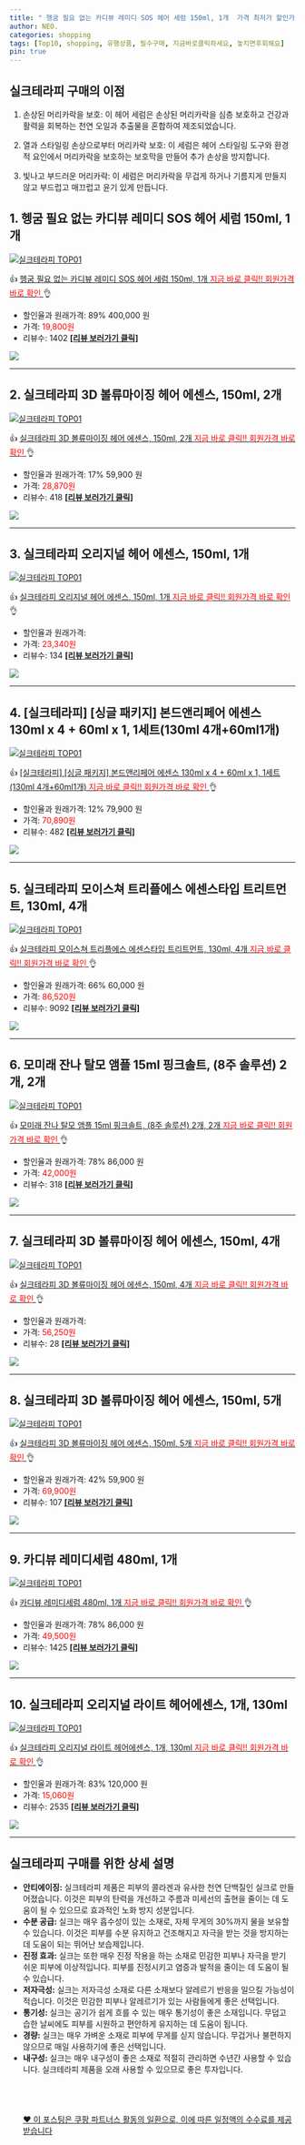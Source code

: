 ```yaml
---
title: " 헹굼 필요 없는 카디뷰 레미디 SOS 헤어 세럼 150ml, 1개  가격 최저가 할인가 실크테라피 최저가 추천 제품 비교"
author: NEO.
categories: shopping
tags: [Top10, shopping, 유행상품, 필수구매, 지금바로클릭하세요, 놓치면후회해요]
pin: true
---
```

## 실크테라피 구매의 이점
1. 손상된 머리카락을 보호: 이 헤어 세럼은 손상된 머리카락을 심층 보호하고 건강과 활력을 회복하는 천연 오일과 추출물을 혼합하여 제조되었습니다.


2. 열과 스타일링 손상으로부터 머리카락 보호: 이 세럼은 헤어 스타일링 도구와 환경적 요인에서 머리카락을 보호하는 보호막을 만들어 추가 손상을 방지합니다.


3. 빛나고 부드러운 머리카락: 이 세럼은 머리카락을 무겁게 하거나 기름지게 만들지 않고 부드럽고 매끄럽고 윤기 있게 만듭니다.

   

## 1.  헹굼 필요 없는 카디뷰 레미디 SOS 헤어 세럼 150ml, 1개 

[![실크테라피 TOP01](https://thumbnail6.coupangcdn.com/thumbnails/remote/490x490ex/image/vendor_inventory/74a4/60ae17c6670dbe08fce41329bdbcb03f5607eff9f8c5d5b61c569355fe13.jpg)](https://link.coupang.com/re/AFFSDP?lptag=AF3617701&subid=GithubCoopas&pageKey=7605312057&traceid=V0-153&itemId=20128804822&vendorItemId=87222942598)


👍 [ 헹굼 필요 없는 카디뷰 레미디 SOS 헤어 세럼 150ml, 1개  <font color=red> 지금 바로 클릭!! 회원가격 바로 확인 </font> ](https://link.coupang.com/re/AFFSDP?lptag=AF3617701&subid=GithubCoopas&pageKey=7605312057&traceid=V0-153&itemId=20128804822&vendorItemId=87222942598) 👌 


- 할인율과 원래가격: 89%  400,000   원
- 가격: <span style='color:red'>19,800원</span>
- 리뷰수: 1402  [**[리뷰 보러가기 클릭]**](https://link.coupang.com/re/AFFSDP?lptag=AF3617701&subid=GithubCoopas&pageKey=7605312057&traceid=V0-153&itemId=20128804822&vendorItemId=87222942598)

[![](/discount_price.png)](https://link.coupang.com/re/AFFSDP?lptag=AF3617701&subid=GithubCoopas&pageKey=7605312057&traceid=V0-153&itemId=20128804822&vendorItemId=87222942598)

---


   

## 2.  실크테라피 3D 볼류마이징 헤어 에센스, 150ml, 2개 

[![실크테라피 TOP01](https://thumbnail8.coupangcdn.com/thumbnails/remote/490x490ex/image/vendor_inventory/624f/a0a1669323a2dcc94d839b979a045a480ecba22152a55e32acee6164d156.jpg)](https://link.coupang.com/re/AFFSDP?lptag=AF3617701&subid=GithubCoopas&pageKey=6378255354&traceid=V0-153&itemId=13540016671&vendorItemId=84764326790)


👍 [ 실크테라피 3D 볼류마이징 헤어 에센스, 150ml, 2개  <font color=red> 지금 바로 클릭!! 회원가격 바로 확인 </font> ](https://link.coupang.com/re/AFFSDP?lptag=AF3617701&subid=GithubCoopas&pageKey=6378255354&traceid=V0-153&itemId=13540016671&vendorItemId=84764326790) 👌 


- 할인율과 원래가격: 17%  59,900   원
- 가격: <span style='color:red'>28,870원</span>
- 리뷰수: 418  [**[리뷰 보러가기 클릭]**](https://link.coupang.com/re/AFFSDP?lptag=AF3617701&subid=GithubCoopas&pageKey=6378255354&traceid=V0-153&itemId=13540016671&vendorItemId=84764326790)

[![](/discount_price.png)](https://link.coupang.com/re/AFFSDP?lptag=AF3617701&subid=GithubCoopas&pageKey=6378255354&traceid=V0-153&itemId=13540016671&vendorItemId=84764326790)

---


   

## 3.  실크테라피 오리지널 헤어 에센스, 150ml, 1개 

[![실크테라피 TOP01](https://thumbnail10.coupangcdn.com/thumbnails/remote/490x490ex/image/rs_quotation_api/czst7bav/d91968aba01a4e56af388dea11442544.jpg)](https://link.coupang.com/re/AFFSDP?lptag=AF3617701&subid=GithubCoopas&pageKey=48018387&traceid=V0-153&itemId=19814602025&vendorItemId=88319865377)


👍 [ 실크테라피 오리지널 헤어 에센스, 150ml, 1개  <font color=red> 지금 바로 클릭!! 회원가격 바로 확인 </font> ](https://link.coupang.com/re/AFFSDP?lptag=AF3617701&subid=GithubCoopas&pageKey=48018387&traceid=V0-153&itemId=19814602025&vendorItemId=88319865377) 👌 


- 할인율과 원래가격: 
- 가격: <span style='color:red'>23,340원</span>
- 리뷰수: 134  [**[리뷰 보러가기 클릭]**](https://link.coupang.com/re/AFFSDP?lptag=AF3617701&subid=GithubCoopas&pageKey=48018387&traceid=V0-153&itemId=19814602025&vendorItemId=88319865377)

[![](/discount_price.png)](https://link.coupang.com/re/AFFSDP?lptag=AF3617701&subid=GithubCoopas&pageKey=48018387&traceid=V0-153&itemId=19814602025&vendorItemId=88319865377)

---


   

## 4.  [실크테라피] [싱글 패키지] 본드앤리페어 에센스 130ml x 4 + 60ml x 1, 1세트(130ml 4개+60ml1개) 

[![실크테라피 TOP01](https://thumbnail8.coupangcdn.com/thumbnails/remote/490x490ex/image/vendor_inventory/d752/39616756c8e039f5f2ed3510b1068f76ad0414d295489d266fab34fe2972.jpg)](https://link.coupang.com/re/AFFSDP?lptag=AF3617701&subid=GithubCoopas&pageKey=7179622155&traceid=V0-153&itemId=19219440878&vendorItemId=88484044658)


👍 [ [실크테라피] [싱글 패키지] 본드앤리페어 에센스 130ml x 4 + 60ml x 1, 1세트(130ml 4개+60ml1개)  <font color=red> 지금 바로 클릭!! 회원가격 바로 확인 </font> ](https://link.coupang.com/re/AFFSDP?lptag=AF3617701&subid=GithubCoopas&pageKey=7179622155&traceid=V0-153&itemId=19219440878&vendorItemId=88484044658) 👌 


- 할인율과 원래가격: 12%  79,900   원
- 가격: <span style='color:red'>70,890원</span>
- 리뷰수: 482  [**[리뷰 보러가기 클릭]**](https://link.coupang.com/re/AFFSDP?lptag=AF3617701&subid=GithubCoopas&pageKey=7179622155&traceid=V0-153&itemId=19219440878&vendorItemId=88484044658)

[![](/discount_price.png)](https://link.coupang.com/re/AFFSDP?lptag=AF3617701&subid=GithubCoopas&pageKey=7179622155&traceid=V0-153&itemId=19219440878&vendorItemId=88484044658)

---


   

## 5.  실크테라피 모이스쳐 트리플에스 에센스타입 트리트먼트, 130ml, 4개 

[![실크테라피 TOP01](https://thumbnail10.coupangcdn.com/thumbnails/remote/490x490ex/image/retail/images/c0f9f7b6-480e-43a3-8455-8a4fed7974989114019243569666008.png)](https://link.coupang.com/re/AFFSDP?lptag=AF3617701&subid=GithubCoopas&pageKey=7825611568&traceid=V0-153&itemId=21401505715&vendorItemId=88458121549)


👍 [ 실크테라피 모이스쳐 트리플에스 에센스타입 트리트먼트, 130ml, 4개  <font color=red> 지금 바로 클릭!! 회원가격 바로 확인 </font> ](https://link.coupang.com/re/AFFSDP?lptag=AF3617701&subid=GithubCoopas&pageKey=7825611568&traceid=V0-153&itemId=21401505715&vendorItemId=88458121549) 👌 


- 할인율과 원래가격: 66%  60,000   원
- 가격: <span style='color:red'>86,520원</span>
- 리뷰수: 9092  [**[리뷰 보러가기 클릭]**](https://link.coupang.com/re/AFFSDP?lptag=AF3617701&subid=GithubCoopas&pageKey=7825611568&traceid=V0-153&itemId=21401505715&vendorItemId=88458121549)

[![](/discount_price.png)](https://link.coupang.com/re/AFFSDP?lptag=AF3617701&subid=GithubCoopas&pageKey=7825611568&traceid=V0-153&itemId=21401505715&vendorItemId=88458121549)

---


   

## 6.  모미래 잔나 탈모 앰플 15ml 핑크솔트, (8주 솔루션) 2개, 2개 

[![실크테라피 TOP01](https://thumbnail9.coupangcdn.com/thumbnails/remote/490x490ex/image/vendor_inventory/684a/0466420552534c29bad4b28cd2245a4d781a2ef7915f54195a398bb6f059.jpg)](https://link.coupang.com/re/AFFSDP?lptag=AF3617701&subid=GithubCoopas&pageKey=7449524382&traceid=V0-153&itemId=19390525598&vendorItemId=86502839981)


👍 [ 모미래 잔나 탈모 앰플 15ml 핑크솔트, (8주 솔루션) 2개, 2개  <font color=red> 지금 바로 클릭!! 회원가격 바로 확인 </font> ](https://link.coupang.com/re/AFFSDP?lptag=AF3617701&subid=GithubCoopas&pageKey=7449524382&traceid=V0-153&itemId=19390525598&vendorItemId=86502839981) 👌 


- 할인율과 원래가격: 78%  86,000   원
- 가격: <span style='color:red'>42,000원</span>
- 리뷰수: 318  [**[리뷰 보러가기 클릭]**](https://link.coupang.com/re/AFFSDP?lptag=AF3617701&subid=GithubCoopas&pageKey=7449524382&traceid=V0-153&itemId=19390525598&vendorItemId=86502839981)

[![](/discount_price.png)](https://link.coupang.com/re/AFFSDP?lptag=AF3617701&subid=GithubCoopas&pageKey=7449524382&traceid=V0-153&itemId=19390525598&vendorItemId=86502839981)

---


   

## 7.  실크테라피 3D 볼류마이징 헤어 에센스, 150ml, 4개 

[![실크테라피 TOP01](https://thumbnail8.coupangcdn.com/thumbnails/remote/490x490ex/image/vendor_inventory/ff38/4306455c5fa1babd5b7a24e91d30de87cd568fef52551c1d6a3f040f333c.jpg)](https://link.coupang.com/re/AFFSDP?lptag=AF3617701&subid=GithubCoopas&pageKey=6378255354&traceid=V0-153&itemId=17110873632&vendorItemId=84764388335)


👍 [ 실크테라피 3D 볼류마이징 헤어 에센스, 150ml, 4개  <font color=red> 지금 바로 클릭!! 회원가격 바로 확인 </font> ](https://link.coupang.com/re/AFFSDP?lptag=AF3617701&subid=GithubCoopas&pageKey=6378255354&traceid=V0-153&itemId=17110873632&vendorItemId=84764388335) 👌 


- 할인율과 원래가격: 
- 가격: <span style='color:red'>56,250원</span>
- 리뷰수: 28  [**[리뷰 보러가기 클릭]**](https://link.coupang.com/re/AFFSDP?lptag=AF3617701&subid=GithubCoopas&pageKey=6378255354&traceid=V0-153&itemId=17110873632&vendorItemId=84764388335)

[![](/discount_price.png)](https://link.coupang.com/re/AFFSDP?lptag=AF3617701&subid=GithubCoopas&pageKey=6378255354&traceid=V0-153&itemId=17110873632&vendorItemId=84764388335)

---


   

## 8.  실크테라피 3D 볼류마이징 헤어 에센스, 150ml, 5개 

[![실크테라피 TOP01](https://thumbnail8.coupangcdn.com/thumbnails/remote/490x490ex/image/vendor_inventory/36f7/5cbe58b31f7aa0e9f565f34d178d3761a9d6e4e5b8be1ee73e7461aeb4ee.jpg)](https://link.coupang.com/re/AFFSDP?lptag=AF3617701&subid=GithubCoopas&pageKey=6378255354&traceid=V0-153&itemId=18720688369&vendorItemId=84764272392)


👍 [ 실크테라피 3D 볼류마이징 헤어 에센스, 150ml, 5개  <font color=red> 지금 바로 클릭!! 회원가격 바로 확인 </font> ](https://link.coupang.com/re/AFFSDP?lptag=AF3617701&subid=GithubCoopas&pageKey=6378255354&traceid=V0-153&itemId=18720688369&vendorItemId=84764272392) 👌 


- 할인율과 원래가격: 42%  59,900   원
- 가격: <span style='color:red'>69,900원</span>
- 리뷰수: 107  [**[리뷰 보러가기 클릭]**](https://link.coupang.com/re/AFFSDP?lptag=AF3617701&subid=GithubCoopas&pageKey=6378255354&traceid=V0-153&itemId=18720688369&vendorItemId=84764272392)

[![](/discount_price.png)](https://link.coupang.com/re/AFFSDP?lptag=AF3617701&subid=GithubCoopas&pageKey=6378255354&traceid=V0-153&itemId=18720688369&vendorItemId=84764272392)

---


   

## 9.  카디뷰 레미디세럼 480ml, 1개 

[![실크테라피 TOP01](https://thumbnail9.coupangcdn.com/thumbnails/remote/490x490ex/image/vendor_inventory/dba0/ceb0119919a62492197dc76d02a631e54ba6b7979766cb28feb982d6ed97.jpg)](https://link.coupang.com/re/AFFSDP?lptag=AF3617701&subid=GithubCoopas&pageKey=7289529384&traceid=V0-153&itemId=18627964742&vendorItemId=71639578571)


👍 [ 카디뷰 레미디세럼 480ml, 1개  <font color=red> 지금 바로 클릭!! 회원가격 바로 확인 </font> ](https://link.coupang.com/re/AFFSDP?lptag=AF3617701&subid=GithubCoopas&pageKey=7289529384&traceid=V0-153&itemId=18627964742&vendorItemId=71639578571) 👌 


- 할인율과 원래가격: 78%  86,000   원
- 가격: <span style='color:red'>49,500원</span>
- 리뷰수: 1425  [**[리뷰 보러가기 클릭]**](https://link.coupang.com/re/AFFSDP?lptag=AF3617701&subid=GithubCoopas&pageKey=7289529384&traceid=V0-153&itemId=18627964742&vendorItemId=71639578571)

[![](/discount_price.png)](https://link.coupang.com/re/AFFSDP?lptag=AF3617701&subid=GithubCoopas&pageKey=7289529384&traceid=V0-153&itemId=18627964742&vendorItemId=71639578571)

---


   

## 10.  실크테라피 오리지널 라이트 헤어에센스, 1개, 130ml 

[![실크테라피 TOP01](https://thumbnail6.coupangcdn.com/thumbnails/remote/490x490ex/image/retail/images/2024/01/10/14/2/8a75b622-563a-423a-9393-2e072c7ba160.png)](https://link.coupang.com/re/AFFSDP?lptag=AF3617701&subid=GithubCoopas&pageKey=7589619121&traceid=V0-153&itemId=20104600347&vendorItemId=88331114454)


👍 [ 실크테라피 오리지널 라이트 헤어에센스, 1개, 130ml  <font color=red> 지금 바로 클릭!! 회원가격 바로 확인 </font> ](https://link.coupang.com/re/AFFSDP?lptag=AF3617701&subid=GithubCoopas&pageKey=7589619121&traceid=V0-153&itemId=20104600347&vendorItemId=88331114454) 👌 


- 할인율과 원래가격: 83%  120,000   원
- 가격: <span style='color:red'>15,060원</span>
- 리뷰수: 2535  [**[리뷰 보러가기 클릭]**](https://link.coupang.com/re/AFFSDP?lptag=AF3617701&subid=GithubCoopas&pageKey=7589619121&traceid=V0-153&itemId=20104600347&vendorItemId=88331114454)

[![](/discount_price.png)](https://link.coupang.com/re/AFFSDP?lptag=AF3617701&subid=GithubCoopas&pageKey=7589619121&traceid=V0-153&itemId=20104600347&vendorItemId=88331114454)

---
## 실크테라피 구매를 위한 상세 설명
* **안티에이징:** 실크테라피 제품은 피부의 콜라겐과 유사한 천연 단백질인 실크로 만들어졌습니다. 이것은 피부의 탄력을 개선하고 주름과 미세선의 출현을 줄이는 데 도움이 될 수 있으므로 효과적인 노화 방지 성분입니다.
* **수분 공급:** 실크는 매우 흡수성이 있는 소재로, 자체 무게의 30%까지 물을 보유할 수 있습니다. 이것은 피부를 수분 유지하고 건조해지고 자극을 받는 것을 방지하는 데 도움이 되는 뛰어난 보습제입니다. 
* **진정 효과:** 실크는 또한 매우 진정 작용을 하는 소재로 민감한 피부나 자극을 받기 쉬운 피부에 이상적입니다. 피부를 진정시키고 염증과 발적을 줄이는 데 도움이 될 수 있습니다.
* **저자극성:** 실크는 저자극성 소재로 다른 소재보다 알레르기 반응을 일으킬 가능성이 적습니다. 이것은 민감한 피부나 알레르기가 있는 사람들에게 좋은 선택입니다.
* **통기성:** 실크는 공기가 쉽게 흐를 수 있는 매우 통기성이 좋은 소재입니다. 무덥고 습한 날씨에도 피부를 시원하고 편안하게 유지하는 데 도움이 됩니다.
* **경량:** 실크는 매우 가벼운 소재로 피부에 무게를 싣지 않습니다. 무겁거나 불편하지 않으므로 매일 사용하기에 좋은 선택입니다.
* **내구성:** 실크는 매우 내구성이 좋은 소재로 적절히 관리하면 수년간 사용할 수 있습니다. 실크테라피 제품을 오래 사용할 수 있으므로 좋은 투자입니다.<br><br><br><br><br> [ ❤  이 포스팅은 쿠팡 파트너스 활동의 일환으로, 이에 따른 일정액의 수수료를 제공받습니다](https://link.coupang.com/a/bcEFyh)